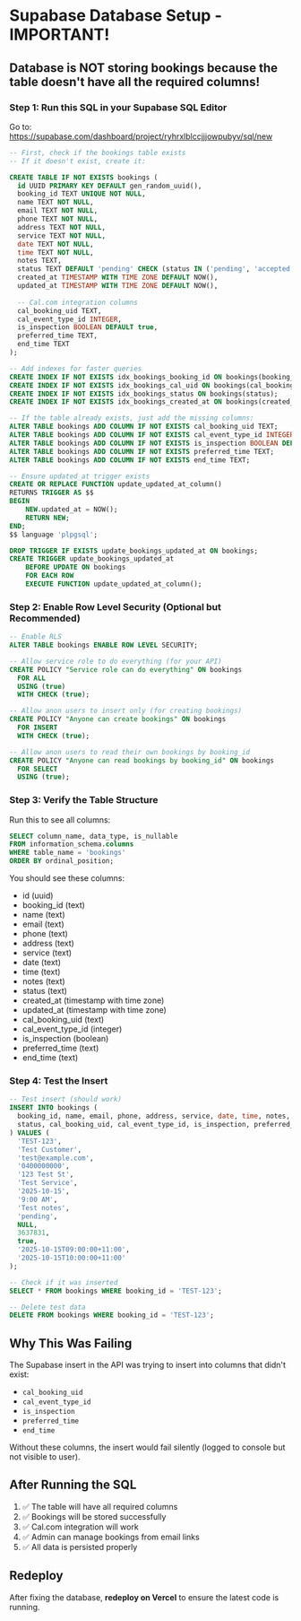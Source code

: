 # Supabase Database Setup - IMPORTANT!

## Database is NOT storing bookings because the table doesn't have all the required columns!

### Step 1: Run this SQL in your Supabase SQL Editor

Go to: https://supabase.com/dashboard/project/ryhrxlblccjjjowpubyv/sql/new

```sql
-- First, check if the bookings table exists
-- If it doesn't exist, create it:

CREATE TABLE IF NOT EXISTS bookings (
  id UUID PRIMARY KEY DEFAULT gen_random_uuid(),
  booking_id TEXT UNIQUE NOT NULL,
  name TEXT NOT NULL,
  email TEXT NOT NULL,
  phone TEXT NOT NULL,
  address TEXT NOT NULL,
  service TEXT NOT NULL,
  date TEXT NOT NULL,
  time TEXT NOT NULL,
  notes TEXT,
  status TEXT DEFAULT 'pending' CHECK (status IN ('pending', 'accepted', 'cancelled')),
  created_at TIMESTAMP WITH TIME ZONE DEFAULT NOW(),
  updated_at TIMESTAMP WITH TIME ZONE DEFAULT NOW(),
  
  -- Cal.com integration columns
  cal_booking_uid TEXT,
  cal_event_type_id INTEGER,
  is_inspection BOOLEAN DEFAULT true,
  preferred_time TEXT,
  end_time TEXT
);

-- Add indexes for faster queries
CREATE INDEX IF NOT EXISTS idx_bookings_booking_id ON bookings(booking_id);
CREATE INDEX IF NOT EXISTS idx_bookings_cal_uid ON bookings(cal_booking_uid);
CREATE INDEX IF NOT EXISTS idx_bookings_status ON bookings(status);
CREATE INDEX IF NOT EXISTS idx_bookings_created_at ON bookings(created_at DESC);

-- If the table already exists, just add the missing columns:
ALTER TABLE bookings ADD COLUMN IF NOT EXISTS cal_booking_uid TEXT;
ALTER TABLE bookings ADD COLUMN IF NOT EXISTS cal_event_type_id INTEGER;
ALTER TABLE bookings ADD COLUMN IF NOT EXISTS is_inspection BOOLEAN DEFAULT true;
ALTER TABLE bookings ADD COLUMN IF NOT EXISTS preferred_time TEXT;
ALTER TABLE bookings ADD COLUMN IF NOT EXISTS end_time TEXT;

-- Ensure updated_at trigger exists
CREATE OR REPLACE FUNCTION update_updated_at_column()
RETURNS TRIGGER AS $$
BEGIN
    NEW.updated_at = NOW();
    RETURN NEW;
END;
$$ language 'plpgsql';

DROP TRIGGER IF EXISTS update_bookings_updated_at ON bookings;
CREATE TRIGGER update_bookings_updated_at
    BEFORE UPDATE ON bookings
    FOR EACH ROW
    EXECUTE FUNCTION update_updated_at_column();
```

### Step 2: Enable Row Level Security (Optional but Recommended)

```sql
-- Enable RLS
ALTER TABLE bookings ENABLE ROW LEVEL SECURITY;

-- Allow service role to do everything (for your API)
CREATE POLICY "Service role can do everything" ON bookings
  FOR ALL
  USING (true)
  WITH CHECK (true);

-- Allow anon users to insert only (for creating bookings)
CREATE POLICY "Anyone can create bookings" ON bookings
  FOR INSERT
  WITH CHECK (true);

-- Allow anon users to read their own bookings by booking_id
CREATE POLICY "Anyone can read bookings by booking_id" ON bookings
  FOR SELECT
  USING (true);
```

### Step 3: Verify the Table Structure

Run this to see all columns:

```sql
SELECT column_name, data_type, is_nullable
FROM information_schema.columns
WHERE table_name = 'bookings'
ORDER BY ordinal_position;
```

You should see these columns:
- id (uuid)
- booking_id (text)
- name (text)
- email (text)
- phone (text)
- address (text)
- service (text)
- date (text)
- time (text)
- notes (text)
- status (text)
- created_at (timestamp with time zone)
- updated_at (timestamp with time zone)
- cal_booking_uid (text)
- cal_event_type_id (integer)
- is_inspection (boolean)
- preferred_time (text)
- end_time (text)

### Step 4: Test the Insert

```sql
-- Test insert (should work)
INSERT INTO bookings (
  booking_id, name, email, phone, address, service, date, time, notes, 
  status, cal_booking_uid, cal_event_type_id, is_inspection, preferred_time, end_time
) VALUES (
  'TEST-123',
  'Test Customer',
  'test@example.com',
  '0400000000',
  '123 Test St',
  'Test Service',
  '2025-10-15',
  '9:00 AM',
  'Test notes',
  'pending',
  NULL,
  3637831,
  true,
  '2025-10-15T09:00:00+11:00',
  '2025-10-15T10:00:00+11:00'
);

-- Check if it was inserted
SELECT * FROM bookings WHERE booking_id = 'TEST-123';

-- Delete test data
DELETE FROM bookings WHERE booking_id = 'TEST-123';
```

## Why This Was Failing

The Supabase insert in the API was trying to insert into columns that didn't exist:
- `cal_booking_uid`
- `cal_event_type_id`
- `is_inspection`
- `preferred_time`
- `end_time`

Without these columns, the insert would fail silently (logged to console but not visible to user).

## After Running the SQL

1. ✅ The table will have all required columns
2. ✅ Bookings will be stored successfully
3. ✅ Cal.com integration will work
4. ✅ Admin can manage bookings from email links
5. ✅ All data is persisted properly

## Redeploy

After fixing the database, **redeploy on Vercel** to ensure the latest code is running.

